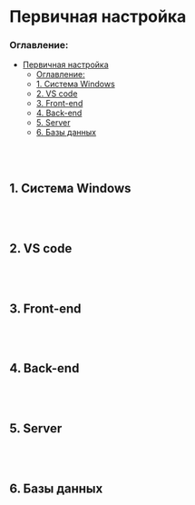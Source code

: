 # Первичная настройка
###  Оглавление: 
- [Первичная настройка](#первичная-настройка)
    - [Оглавление:](#оглавление)
  - [1. Система Windows](#1-система-windows)
  - [2. VS code](#2-vs-code)
  - [3. Front-end](#3-front-end)
  - [4. Back-end](#4-back-end)
  - [5. Server](#5-server)
  - [6. Базы данных](#6-базы-данных)

<br></br>

## 1. Система Windows 


<br></br>
## 2. VS code 



<br></br>
## 3. Front-end 



<br></br>
## 4. Back-end 



<br></br>
## 5. Server



<br></br>
## 6. Базы данных
